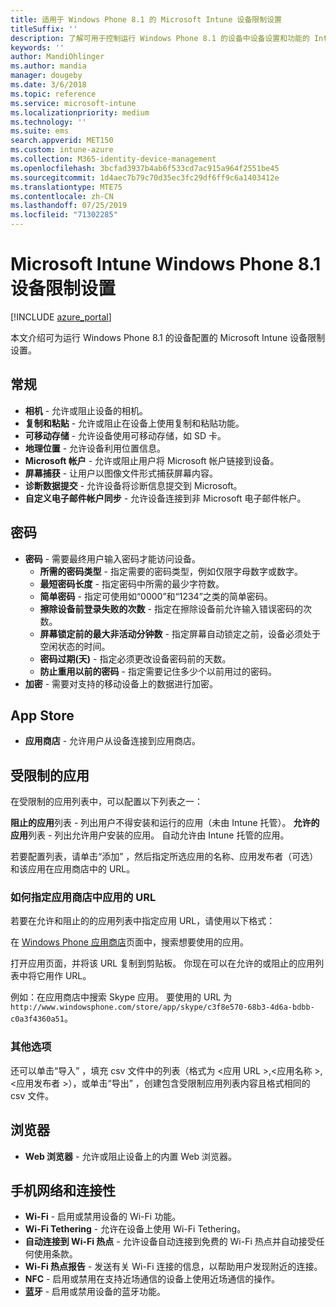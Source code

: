 ```yaml
---
title: 适用于 Windows Phone 8.1 的 Microsoft Intune 设备限制设置
titleSuffix: ''
description: 了解可用于控制运行 Windows Phone 8.1 的设备中设备设置和功能的 Intune 设置。
keywords: ''
author: MandiOhlinger
ms.author: mandia
manager: dougeby
ms.date: 3/6/2018
ms.topic: reference
ms.service: microsoft-intune
ms.localizationpriority: medium
ms.technology: ''
ms.suite: ems
search.appverid: MET150
ms.custom: intune-azure
ms.collection: M365-identity-device-management
ms.openlocfilehash: 3bcfad3937b4ab6f533cd7ac915a964f2551be45
ms.sourcegitcommit: 1d4aec7b79c70d35ec3fc29df6ff9c6a1403412e
ms.translationtype: MTE75
ms.contentlocale: zh-CN
ms.lasthandoff: 07/25/2019
ms.locfileid: "71302285"
---
```

# <a name="microsoft-intune-windows-phone-81-device-restriction-settings"></a>Microsoft Intune Windows Phone 8.1 设备限制设置

[!INCLUDE [azure_portal](./includes/azure_portal.md)]

本文介绍可为运行 Windows Phone 8.1 的设备配置的 Microsoft Intune 设备限制设置。


## <a name="general"></a>常规

- **相机** - 允许或阻止设备的相机。
- **复制和粘贴** - 允许或阻止在设备上使用复制和粘贴功能。
- **可移动存储** - 允许设备使用可移动存储，如 SD 卡。
- **地理位置** - 允许设备利用位置信息。
- **Microsoft 帐户** - 允许或阻止用户将 Microsoft 帐户链接到设备。
- **屏幕捕获** - 让用户以图像文件形式捕获屏幕内容。
- **诊断数据提交** - 允许设备将诊断信息提交到 Microsoft。
- **自定义电子邮件帐户同步** - 允许设备连接到非 Microsoft 电子邮件帐户。

## <a name="password"></a>密码

- **密码** - 需要最终用户输入密码才能访问设备。
  - **所需的密码类型** - 指定需要的密码类型，例如仅限字母数字或数字。
  - **最短密码长度** - 指定密码中所需的最少字符数。
  - **简单密码** - 指定可使用如“0000”和“1234”之类的简单密码。
  - **擦除设备前登录失败的次数** - 指定在擦除设备前允许输入错误密码的次数。
  - **屏幕锁定前的最大非活动分钟数** - 指定屏幕自动锁定之前，设备必须处于空闲状态的时间。
  - **密码过期(天)** - 指定必须更改设备密码前的天数。
  - **防止重用以前的密码** - 指定需要记住多少个以前用过的密码。
- **加密** - 需要对支持的移动设备上的数据进行加密。

## <a name="app-store"></a>App Store

- **应用商店** - 允许用户从设备连接到应用商店。

## <a name="restricted-apps"></a>受限制的应用

在受限制的应用列表中，可以配置以下列表之一：

**阻止的应用**列表 - 列出用户不得安装和运行的应用（未由 Intune 托管）。
**允许的应用**列表 - 列出允许用户安装的应用。 自动允许由 Intune 托管的应用。

若要配置列表，请单击“添加”  ，然后指定所选应用的名称、应用发布者（可选）和该应用在应用商店中的 URL。

### <a name="how-to-specify-the-url-to-an-app-in-the-store"></a>如何指定应用商店中应用的 URL

若要在允许和阻止的的应用列表中指定应用 URL，请使用以下格式：

在 [Windows Phone 应用商店](https://www.microsoft.com/store/apps/windows-phone)页面中，搜索想要使用的应用。

打开应用页面，并将该 URL 复制到剪贴板。 你现在可以在允许的或阻止的应用列表中将它用作 URL。

例如：在应用商店中搜索 Skype 应用。 要使用的 URL 为 `http://www.windowsphone.com/store/app/skype/c3f8e570-68b3-4d6a-bdbb-c0a3f4360a51`。



### <a name="additional-options"></a>其他选项

还可以单击“导入”  ，填充 csv 文件中的列表（格式为 <应用 URL  >,<应用名称  >,<应用发布者  >），或单击“导出”  ，创建包含受限制应用列表内容且格式相同的 csv 文件。


## <a name="browser"></a>浏览器

- **Web 浏览器** - 允许或阻止设备上的内置 Web 浏览器。

## <a name="cellular-and-connectivity"></a>手机网络和连接性

- **Wi-Fi** - 启用或禁用设备的 Wi-Fi 功能。
- **Wi-Fi Tethering** - 允许在设备上使用 Wi-Fi Tethering。
- **自动连接到 Wi-Fi 热点** - 允许设备自动连接到免费的 Wi-Fi 热点并自动接受任何使用条款。
- **Wi-Fi 热点报告** - 发送有关 Wi-Fi 连接的信息，以帮助用户发现附近的连接。
- **NFC** - 启用或禁用在支持近场通信的设备上使用近场通信的操作。
- **蓝牙** - 启用或禁用设备的蓝牙功能。
